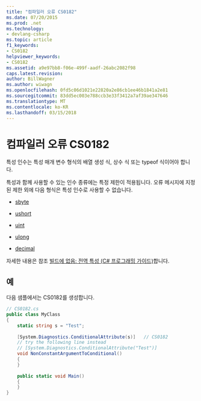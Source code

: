 ```yaml
---
title: "컴파일러 오류 CS0182"
ms.date: 07/20/2015
ms.prod: .net
ms.technology:
- devlang-csharp
ms.topic: article
f1_keywords:
- CS0182
helpviewer_keywords:
- CS0182
ms.assetid: a9e97bb8-f06e-499f-aadf-26abc2082f98
caps.latest.revision: 
author: BillWagner
ms.author: wiwagn
ms.openlocfilehash: 0fd5c06d1021e22820a2e86cb1ee46b1841a2e81
ms.sourcegitcommit: 83dd5ec003e788ccb3e33f3412a7af39ae347646
ms.translationtype: MT
ms.contentlocale: ko-KR
ms.lasthandoff: 03/15/2018
---
```

# <a name="compiler-error-cs0182"></a>컴파일러 오류 CS0182
특성 인수는 특성 매개 변수 형식의 배열 생성 식, 상수 식 또는 typeof 식이어야 합니다.  
  
 특성과 함께 사용할 수 있는 인수 종류에는 특정 제한이 적용됩니다. 오류 메시지에 지정된 제한 외에 다음 형식은 특성 인수로 사용할 수 없습니다.  
  
-   [sbyte](../../csharp/language-reference/keywords/sbyte.md)  
  
-   [ushort](../../csharp/language-reference/keywords/ushort.md)  
  
-   [uint](../../csharp/language-reference/keywords/uint.md)  
  
-   [ulong](../../csharp/language-reference/keywords/ulong.md)  
  
-   [decimal](../../csharp/language-reference/keywords/decimal.md)  
  
 자세한 내용은 참조 [빌드에 없음: 전역 특성 (C# 프로그래밍 가이드)](http://msdn.microsoft.com/library/7c6c41f8-f0d5-4345-8987-3d91f9bae136)합니다.  
  
## <a name="example"></a>예  
 다음 샘플에서는 CS0182를 생성합니다.  
  
```csharp  
// CS0182.cs  
public class MyClass  
{  
    static string s = "Test";  
  
    [System.Diagnostics.ConditionalAttribute(s)]   // CS0182  
    // try the following line instead  
    // [System.Diagnostics.ConditionalAttribute("Test")]  
    void NonConstantArgumentToConditional()  
    {  
    }  
  
    public static void Main()  
    {  
    }  
}  
```
